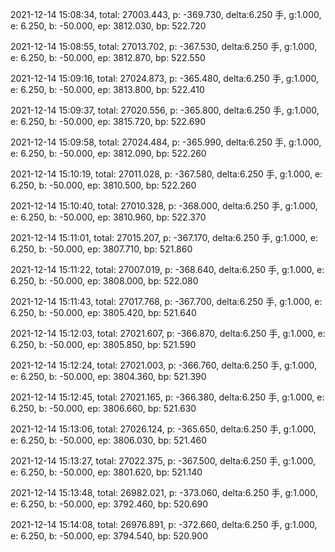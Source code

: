 2021-12-14 15:08:34, total: 27003.443, p: -369.730, delta:6.250 手, g:1.000, e: 6.250, b: -50.000, ep: 3812.030, bp: 522.720

2021-12-14 15:08:55, total: 27013.702, p: -367.530, delta:6.250 手, g:1.000, e: 6.250, b: -50.000, ep: 3812.870, bp: 522.550

2021-12-14 15:09:16, total: 27024.873, p: -365.480, delta:6.250 手, g:1.000, e: 6.250, b: -50.000, ep: 3813.800, bp: 522.410

2021-12-14 15:09:37, total: 27020.556, p: -365.800, delta:6.250 手, g:1.000, e: 6.250, b: -50.000, ep: 3815.720, bp: 522.690

2021-12-14 15:09:58, total: 27024.484, p: -365.990, delta:6.250 手, g:1.000, e: 6.250, b: -50.000, ep: 3812.090, bp: 522.260

2021-12-14 15:10:19, total: 27011.028, p: -367.580, delta:6.250 手, g:1.000, e: 6.250, b: -50.000, ep: 3810.500, bp: 522.260

2021-12-14 15:10:40, total: 27010.328, p: -368.000, delta:6.250 手, g:1.000, e: 6.250, b: -50.000, ep: 3810.960, bp: 522.370

2021-12-14 15:11:01, total: 27015.207, p: -367.170, delta:6.250 手, g:1.000, e: 6.250, b: -50.000, ep: 3807.710, bp: 521.860

2021-12-14 15:11:22, total: 27007.019, p: -368.640, delta:6.250 手, g:1.000, e: 6.250, b: -50.000, ep: 3808.000, bp: 522.080

2021-12-14 15:11:43, total: 27017.768, p: -367.700, delta:6.250 手, g:1.000, e: 6.250, b: -50.000, ep: 3805.420, bp: 521.640

2021-12-14 15:12:03, total: 27021.607, p: -366.870, delta:6.250 手, g:1.000, e: 6.250, b: -50.000, ep: 3805.850, bp: 521.590

2021-12-14 15:12:24, total: 27021.003, p: -366.760, delta:6.250 手, g:1.000, e: 6.250, b: -50.000, ep: 3804.360, bp: 521.390

2021-12-14 15:12:45, total: 27021.165, p: -366.380, delta:6.250 手, g:1.000, e: 6.250, b: -50.000, ep: 3806.660, bp: 521.630

2021-12-14 15:13:06, total: 27026.124, p: -365.650, delta:6.250 手, g:1.000, e: 6.250, b: -50.000, ep: 3806.030, bp: 521.460

2021-12-14 15:13:27, total: 27022.375, p: -367.500, delta:6.250 手, g:1.000, e: 6.250, b: -50.000, ep: 3801.620, bp: 521.140

2021-12-14 15:13:48, total: 26982.021, p: -373.060, delta:6.250 手, g:1.000, e: 6.250, b: -50.000, ep: 3792.460, bp: 520.690

2021-12-14 15:14:08, total: 26976.891, p: -372.660, delta:6.250 手, g:1.000, e: 6.250, b: -50.000, ep: 3794.540, bp: 520.900